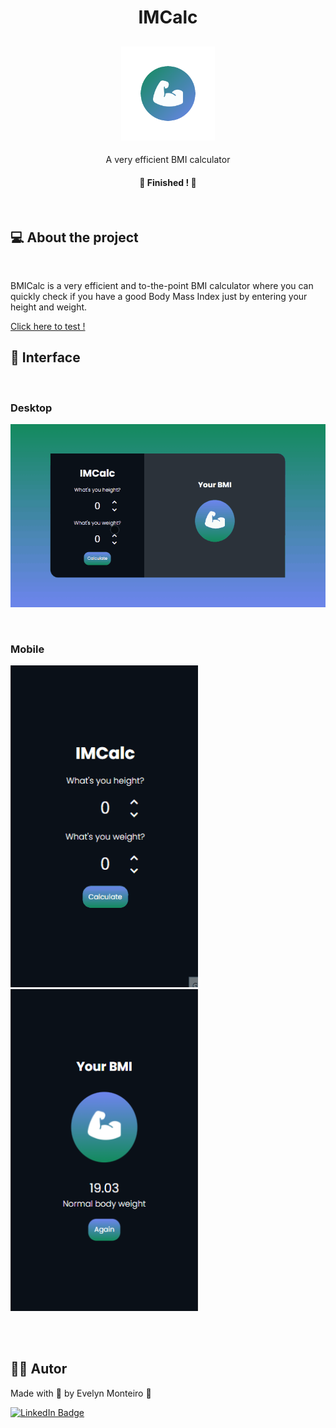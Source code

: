 <h1 align="center">IMCalc</h1>

<h2 align="center">
    <img alt="Decbase" title="Decbase" src="images/Logo.png" height="150" />
</h2>

<p align="center">A very efficient BMI calculator</p>

<h4 align="center"> 
	🚧  Finished ! 🚧
</h4>

<br>

## 💻 About the project

<br>

BMICalc is a very efficient and to-the-point BMI calculator where you can quickly check if you have a good Body Mass Index just by entering your height and weight.

<a href="https://evelynmonteiro.github.io/IMCalc/">
Click here to test !</a>

<br>

## 🎨 Interface

<br>

### Desktop

<p>
  <img alt="Mobile IMCalc Interface" title="MobileIMCalc" src="images/IMCalc-Desktop.gif" width="700px">
</p>

<br>

### Mobile

<p>
    <img alt="Mobile IMCalc Interface" title="MobileIMCalc" src="images/IMCalc-Mobile.gif" width="300px" height="515">
    <img alt="Mobile IMCalc Interface" title="MobileIMCalc" src="images/IMCalc-ImageMobile.png" width="300px" height="515">
</p>

<br>

<br>

## 👩🏻 Autor

Made with 💜 by Evelyn Monteiro 👋
<br>

[![LinkedIn Badge](https://img.shields.io/badge/-Evelyn_Monteiro-blue?style=flat-square&logo=Linkedin&logoColor=white&link=https://www.linkedin.com/in/evelyn-monteiro-5b61981b3/)](https://www.linkedin.com/in/evelyn-monteiro-5b61981b3/)
